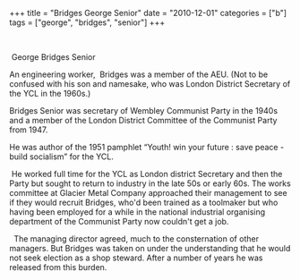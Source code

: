 +++
title = "Bridges George Senior"
date = "2010-12-01"
categories = ["b"]
tags = ["george", "bridges", "senior"]
+++

 

 George Bridges Senior  
  
An engineering worker,  Bridges was a member of the AEU. (Not to be confused with his son and namesake, who was London District Secretary of the YCL in the 1960s.)

Bridges Senior was secretary of Wembley Communist Party in the 1940s and a member of the London District Committee of the Communist Party from 1947.

He was author of the 1951 pamphlet “Youth! win your future : save peace - build socialism” for the YCL.

 He worked full time for the YCL as London district Secretary and then the Party but sought to return to industry in the late 50s or early 60s. The works committee at Glacier Metal Company approached their management to see if they would recruit Bridges, who'd been trained as a toolmaker but who having been employed for a while in the national industrial organising department of the Communist Party now couldn't get a job.

  The managing director agreed, much to the consternation of other managers. But Bridges was taken on under the understanding that he would not seek election as a shop steward. After a number of years he was released from this burden.
